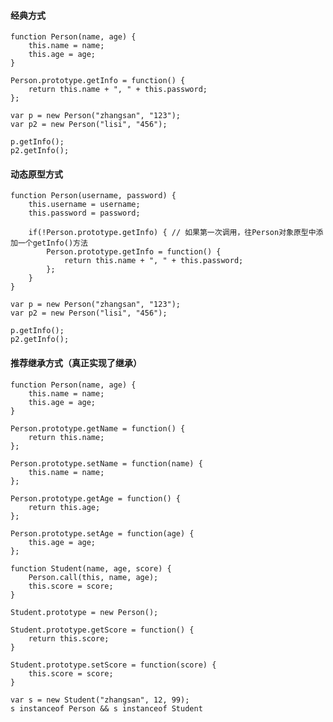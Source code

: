 #### 经典方式

    function Person(name, age) {
		this.name = name;
		this.age = age;
	}
	
	Person.prototype.getInfo = function() {
		return this.name + ", " + this.password;
	};
	
	var p = new Person("zhangsan", "123");
	var p2 = new Person("lisi", "456");

	p.getInfo();
	p2.getInfo();

#### 动态原型方式

	function Person(username, password) {
		this.username = username;
		this.password = password;

		if(!Person.prototype.getInfo) { // 如果第一次调用，往Person对象原型中添加一个getInfo()方法
			Person.prototype.getInfo = function() {
				return this.name + ", " + this.password;
			};
		}
	}

	var p = new Person("zhangsan", "123");
	var p2 = new Person("lisi", "456");

	p.getInfo();
	p2.getInfo();
	
#### 推荐继承方式（真正实现了继承）

	function Person(name, age) {
		this.name = name;
		this.age = age;
	}

	Person.prototype.getName = function() {
		return this.name;
	};

	Person.prototype.setName = function(name) {
		this.name = name;
	};

	Person.prototype.getAge = function() {
		return this.age;
	};

	Person.prototype.setAge = function(age) {
		this.age = age;
	};

	function Student(name, age, score) {
		Person.call(this, name, age);
		this.score = score;
	}

	Student.prototype = new Person();

	Student.prototype.getScore = function() {
		return this.score;
	}

	Student.prototype.setScore = function(score) {
		this.score = score;
	}

	var s = new Student("zhangsan", 12, 99);
	s instanceof Person && s instanceof Student
